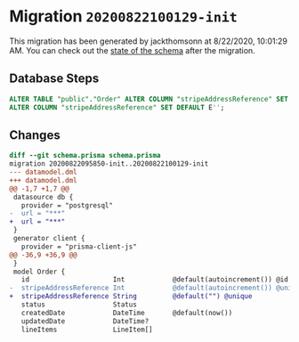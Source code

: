 # Migration `20200822100129-init`

This migration has been generated by jackthomsonn at 8/22/2020, 10:01:29 AM.
You can check out the [state of the schema](./schema.prisma) after the migration.

## Database Steps

```sql
ALTER TABLE "public"."Order" ALTER COLUMN "stripeAddressReference" SET DATA TYPE text ,
ALTER COLUMN "stripeAddressReference" SET DEFAULT E'';
```

## Changes

```diff
diff --git schema.prisma schema.prisma
migration 20200822095850-init..20200822100129-init
--- datamodel.dml
+++ datamodel.dml
@@ -1,7 +1,7 @@
 datasource db {
   provider = "postgresql"
-  url = "***"
+  url = "***"
 }
 generator client {
   provider = "prisma-client-js"
@@ -36,9 +36,9 @@
 }
 model Order {
   id                     Int            @default(autoincrement()) @id
-  stripeAddressReference Int            @default(autoincrement()) @unique
+  stripeAddressReference String         @default("") @unique
   status                 Status
   createdDate            DateTime       @default(now())
   updatedDate            DateTime?
   lineItems              LineItem[]
```


